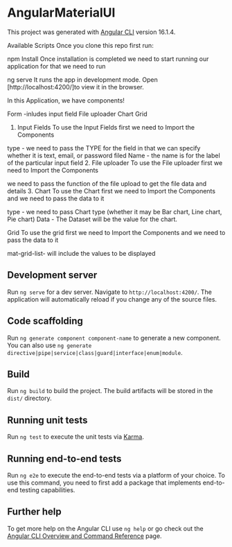 # AngularMaterialUI

This project was generated with [Angular CLI](https://github.com/angular/angular-cli) version 16.1.4.

Available Scripts
Once you clone this repo first run:

npm Install
Once installation is completed we need to start running our application for that we need to run

ng serve
It runs the app in development mode.
Open [http://localhost:4200/]to view it in the browser.

In this Application, we have components!

Form -inludes input field
File uploader
Chart
Grid

1. Input Fields
   To use the Input Fields first we need to Import the Components

type - we need to pass the TYPE for the field in that we can specify whether it is text, email, or password filed
Name - the name is for the label of the particular input field 2. File uploader
To use the File uploader first we need to Import the Components

we need to pass the function of the file upload to get the file data and details 3. Chart
To use the Chart first we need to Import the Components and we need to pass the data to it

type - we need to pass Chart type (whether it may be Bar chart, Line chart, Pie chart)
Data - The Dataset will be the value for the chart.

Grid
To use the grid first we need to Import the Components and we need to pass the data to it

mat-grid-list- will include the values to be displayed
## Development server

Run `ng serve` for a dev server. Navigate to `http://localhost:4200/`. The application will automatically reload if you change any of the source files.

## Code scaffolding

Run `ng generate component component-name` to generate a new component. You can also use `ng generate directive|pipe|service|class|guard|interface|enum|module`.

## Build

Run `ng build` to build the project. The build artifacts will be stored in the `dist/` directory.

## Running unit tests

Run `ng test` to execute the unit tests via [Karma](https://karma-runner.github.io).

## Running end-to-end tests

Run `ng e2e` to execute the end-to-end tests via a platform of your choice. To use this command, you need to first add a package that implements end-to-end testing capabilities.

## Further help

To get more help on the Angular CLI use `ng help` or go check out the [Angular CLI Overview and Command Reference](https://angular.io/cli) page.
